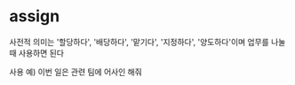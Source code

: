 # assign

사전적 의미는 '할당하다', '배당하다', '맡기다', '지정하다', '양도하다'이며 업무를 나눌 때 사용하면 된다

사용 예) 이번 일은 관련 팀에 어사인 해줘
